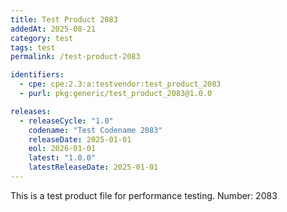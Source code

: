 ```yaml
---
title: Test Product 2083
addedAt: 2025-08-21
category: test
tags: test
permalink: /test-product-2083

identifiers:
  - cpe: cpe:2.3:a:testvendor:test_product_2083
  - purl: pkg:generic/test_product_2083@1.0.0

releases:
  - releaseCycle: "1.0"
    codename: "Test Codename 2083"
    releaseDate: 2025-01-01
    eol: 2026-01-01
    latest: "1.0.0"
    latestReleaseDate: 2025-01-01
---
```


This is a test product file for performance testing. Number: 2083
